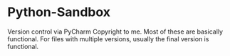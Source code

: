# Python-Sandbox
Version control via PyCharm
Copyright to me.
Most of these are basically functional. For files with multiple versions, usually the final version is functional.
